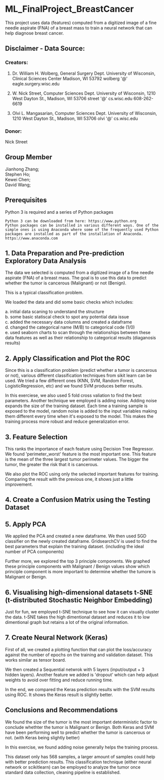 # ML_FinalProject_BreastCancer
This project uses data (features) computed from a digitized image of a fine needle aspirate (FNA) of a breast mass to train a neural network that can help diagnose breast cancer. 

## Disclaimer - Data Source:
### Creators: 

1. Dr. William H. Wolberg, General Surgery Dept. 
University of Wisconsin, Clinical Sciences Center 
Madison, WI 53792 
wolberg '@' eagle.surgery.wisc.edu 

2. W. Nick Street, Computer Sciences Dept. 
University of Wisconsin, 1210 West Dayton St., Madison, WI 53706 
street '@' cs.wisc.edu 608-262-6619 

3. Olvi L. Mangasarian, Computer Sciences Dept. 
University of Wisconsin, 1210 West Dayton St., Madison, WI 53706 
olvi '@' cs.wisc.edu 

### Donor: 
Nick Street

## Group Member
Jianhong Zhang;  
Stephen Ho;  
Kewei Chen;  
David Wang;  


## Prerequisites

Python 3 is required and a series of Python packages

```
Python 3 can be downloaded from here: https://www.python.org
Python packages can be installed in various different ways. One of the simple ones is using Anaconda where some of the frequently used Python packages are installed as part of the installation of Anaconda. https://www.anaconda.com
```

## 1. Data Preparation and Pre-prediction Exploratory Data Analysis
The data we selected is computed from a digitized image of a fine needle aspirate (FNA) of a breast mass. The goal is to use this data to predict whether the tumor is cancerous (Malignant) or not (Benign).  

This is a typical classification problem.  

We loaded the data and did some basic checks which includes:  

a. initial data scaning to understand the structure  
b. some basic statiscal check to spot any potential data issue  
c. added the necessary data columns and created a dataframe  
d. changed the categorical name (M/B) to categorical code (1/0)  
e. used seaborn charts to scan through the relationships between these data features as well as their relationship to categorical results (diaganosis results)  


## 2. Apply Classification and Plot the ROC

Since this is a classification problem (predict whether a tumor is cancerous or not), various different classification techniques from sikit learn can be used. We tried a few different ones (KNN, SVM, Random Forest, LogisticRegression, etc) and we found SVM produces better results.

In this exerciese, we also used 5 fold cross valiation to find the best parameters.
Another technique we employed is adding noise. Adding noise expands the size of the training dataset. Each time a training sample is exposed to the model, random noise is added to the input variables making them different every time when it's exposed to the model. This makes the training process more robust and reduce generalization error.


## 3. Feature Selection

This ranks the importance of each feature using Decision Tree Regressor.
We found 'perimeter_worst' feature is the most important one. This feature is the mean of the three largest tumor perimeter values. The bigger the tumor, the greater the risk that it is cancerous.

We also plot the ROC using only the selected important features for training. Comparing the result with the previous one, it shows just a little improvement.

## 4. Create a Confusion Matrix using the Testing Dataset

## 5. Apply PCA

We applied the PCA and created a new dataframe. We then used SGD classifier on the newly created dataframe. GridsearchCV is used to find the best parameters that explain the training dataset. (including the ideal number of PCA components)

Further more, we explored the top 3 principle components.
We graphed these principle components with Malignant / Benign values show which principle component is more important to determine whether the tumore is Malignant or Benign.

## 6. Visualising high-dimensional datasets t-SNE (t-distributed Stochastic Neighbor Embedding)

Just for fun, we employed t-SNE technique to see how it can visually cluster the data. 
t-SNE takes the high dimentional dataset and reduces it to low dimentional graph but retains a lot of the original information.

## 7. Create Neural Network (Keras)

First of all, we created a plotting function that can plot the loss/accuracy against the number of epochs on the training and validation dataset. This works similar as tensor board.

We then created a Sequential netwrok with 5 layers (input/output + 3 hidden layers). Another feature we added is 'dropout' which can help adjust weights to avoid over fitting and reduce running time.
	
In the end, we compared the Keras prediction results with the SVM results using ROC. It shows the Keras result is slightly better.

## Conclusions and Recommendations

We found the size of the tumor is the most important deterministic factor to conclude whethter the tumor is Malignant or Benign. Both Keras and SVM have been performing well to predict whether the tumor is cancerous or not. (with Keras being slightly better)

In this exercise, we found adding noise generally helps the training process. 

This dataset only has 568 samples, a larger amount of samples could help with better prediction results. This classification technique (either neural network or scikitlearn) can be employed to analyze the tumor once standard data collection, cleaning pipeline is established. 


